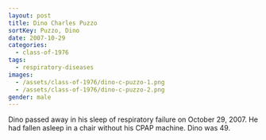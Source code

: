 ```yaml
---
layout: post
title: Dino Charles Puzzo
sortKey: Puzzo, Dino
date: 2007-10-29
categories:
  - class-of-1976
tags:
  - respiratory-diseases
images:
  - /assets/class-of-1976/dino-c-puzzo-1.png
  - /assets/class-of-1976/dino-c-puzzo-2.png
gender: male
---
```


Dino passed away in his sleep of respiratory failure on October 29, 2007. He had fallen asleep in a chair without his CPAP machine. Dino was 49.
